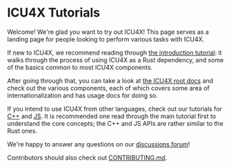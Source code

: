 # ICU4X Tutorials

Welcome! We're glad you want to try out ICU4X! This page serves as a landing page for people looking to perform various tasks with ICU4X.

If new to ICU4X, we recommend reading through [the introduction tutorial][intro.md]: it walks through the process of using ICU4X as a Rust dependency, and some of the basics common to most ICU4X components.

After going through that, you can take a look at [the ICU4X root docs][icu-crate-docs] and check out the various components, each of which covers some area of internationalization and has usage docs for doing so.


If you intend to use ICU4X from other languages, check out our tutorials for [C++][cpp.md] and [JS][js.md]. It is recommended one read through the main tutorial first to understand the core concepts; the C++ and JS APIs are rather similar to the Rust ones.

We're happy to answer any questions on our [discussions forum]!

Contributors should also check out [CONTRIBUTING.md].

 [discussions forum]: https://github.com/unicode-org/icu4x/discussions
 [intro.md]: ./intro.md
 [data_management.md]: ./data_management.md
 [cpp.md]: ./cpp.md
 [js.md]: ./js.md
 [icu-crate-docs]: https://docs.rs/icu/latest/icu/
 [CONTRIBUTING.md]: ../../CONTRIBUTING.md